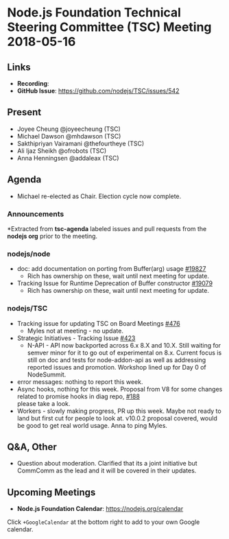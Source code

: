 # Node.js Foundation Technical Steering Committee (TSC) Meeting 2018-05-16

## Links

* **Recording**:  
* **GitHub Issue**: https://github.com/nodejs/TSC/issues/542

## Present

* Joyee Cheung @joyeecheung (TSC)
* Michael Dawson @mhdawson (TSC)
* Sakthipriyan Vairamani @thefourtheye (TSC)
* Ali Ijaz Sheikh @ofrobots (TSC)
* Anna Henningsen @addaleax (TSC)

## Agenda

* Michael re-elected as Chair. Election cycle now complete.

### Announcements
 
*Extracted from **tsc-agenda** labeled issues and pull requests from the **nodejs org** prior to the meeting.

### nodejs/node

* doc: add documentation on porting from Buffer(arg) usage [#19827](https://github.com/nodejs/node/issues/19827)
  * Rich has ownership on these, wait until next meeting for update.
* Tracking Issue for Runtime Deprecation of Buffer constructor [#19079](https://github.com/nodejs/node/issues/19079)
  * Rich has ownership on these, wait until next meeting for update.

### nodejs/TSC

* Tracking issue for updating TSC on Board Meetings 
[#476](https://github.com/nodejs/TSC/issues/476)
  * Myles not at meeting - no update.
* Strategic Initiatives - Tracking Issue [#423](https://github.com/nodejs/TSC/issues/423)
  * N-API - API now backported across 6.x 8.X and 10.X.  Still waiting for semver minor
    for it to go out of experimental on 8.x.  Current focus is still on doc and tests for
    node-addon-api as well as addressing reported issues and promotion.  Workshop
    lined up for Day 0 of NodeSummit.
* error messages: nothing to report this week.
* Async hooks, nothing for this week. Proposal from V8 for some changes related 
  to promise hooks in diag repo, [#188](https://github.com/nodejs/diagnostics/issues/188)   
  please take a look.
* Workers - slowly making progress, PR up this week.  Maybe not ready to land
  but first cut for people to look at.  v10.0.2 proposal covered, would be good to get 
  real world usage. Anna to ping Myles.

## Q&A, Other

* Question about moderation.  Clarified that its a joint initiative but CommComm
  as the lead and it will be covered in their updates.

## Upcoming Meetings

* **Node.js Foundation Calendar**: https://nodejs.org/calendar

Click `+GoogleCalendar` at the bottom right to add to your own Google calendar.

